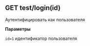 ## GET test/login(id)

Аутентифицировать как пользователя

__Параметры__
 
```id=1``` идентификатор пользователя 
